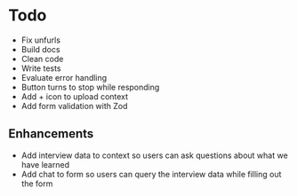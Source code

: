 # Todo

- Fix unfurls
- Build docs
- Clean code
- Write tests
- Evaluate error handling
- Button turns to stop while responding
- Add + icon to upload context
- Add form validation with Zod

## Enhancements

- Add interview data to context so users can ask questions about what we have learned
- Add chat to form so users can query the interview data while filling out the form
